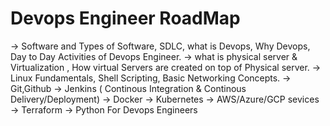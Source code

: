 # Devops Engineer RoadMap
-> Software and Types of Software, SDLC, what is Devops, Why Devops, Day to Day Activities of Devops Engineer.
-> what is physical server & Virtualization , How virtual Servers are created on top of Physical server.
-> Linux Fundamentals, Shell Scripting, Basic Networking Concepts.
-> Git,Github
-> Jenkins ( Continous Integration & Continous Delivery/Deployment) 
-> Docker 
-> Kubernetes 
-> AWS/Azure/GCP sevices 
-> Terraform 
-> Python For Devops Engineers
